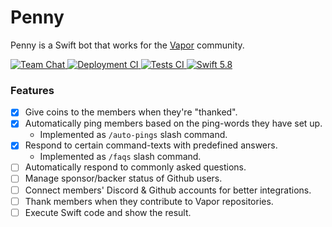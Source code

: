 # Penny

Penny is a Swift bot that works for the [Vapor](https://vapor.codes) community.

<p>
    <a href="https://discord.gg/vapor">
        <img src="https://img.shields.io/discord/431917998102675485.svg" alt="Team Chat">
    </a>
    <a href="https://github.com/vapor/vapor/actions">
        <img src="https://github.com/vapor/penny-bot/actions/workflows/deploy.yml/badge.svg?branch=main" alt="Deployment CI">
    </a>
    <a href="https://github.com/vapor/vapor/actions">
        <img src="https://github.com/vapor/penny-bot/actions/workflows/test.yml/badge.svg?branch=main" alt="Tests CI">
    </a>
    <a href="https://swift.org">
        <img src="https://img.shields.io/badge/swift-5.8-brightgreen.svg" alt="Swift 5.8">
    </a>
</p>

### Features
* [x] Give coins to the members when they're "thanked".
* [x] Automatically ping members based on the ping-words they have set up.
  * Implemented as `/auto-pings` slash command. 
* [x] Respond to certain command-texts with predefined answers.
  * Implemented as `/faqs` slash command.
* [ ] Automatically respond to commonly asked questions.
* [ ] Manage sponsor/backer status of Github users.
* [ ] Connect members' Discord & Github accounts for better integrations.
* [ ] Thank members when they contribute to Vapor repositories.
* [ ] Execute Swift code and show the result.
